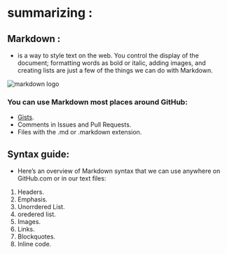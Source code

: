 # summarizing : 

## Markdown :

* is a way to style text on the web. You control the display of the document; formatting words as bold or italic, adding images, and creating lists are just a few of the things we can do with Markdown.


![markdown logo](https://encrypted-tbn0.gstatic.com/images?q=tbn:ANd9GcSxrhG5WC01AuNJja1lUia3lOQGBQO7_hbq8g&usqp=CAU)


### You can use Markdown most places around GitHub:
* [Gists](https://gist.github.com/).
* Comments in Issues and Pull Requests.
* Files with the .md or .markdown extension.

## Syntax guide:
* Here’s an overview of Markdown syntax that we can use anywhere on GitHub.com or in our text files:

1. Headers. 
2. Emphasis.
3. Unorrdered List.
4. oredered list.
5. Images.
6. Links.
7. Blockquotes.
8. Inline code.
